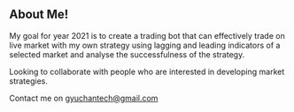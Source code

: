 ## About Me!
My goal for year 2021 is to create a trading bot that can effectively trade on live market with my own strategy using lagging and leading indicators of a selected market and analyse the successfulness of the strategy.


Looking to collaborate with people who are interested in developing market strategies.

Contact me on gyuchantech@gmail.com

<!--
**GyuchanLim/GyuchanLim** is a ✨ _special_ ✨ repository because its `README.md` (this file) appears on your GitHub profile.

Here are some ideas to get you started:

- 🔭 I’m currently working on ...
- 🌱 I’m currently learning ...
- 👯 I’m looking to collaborate on ...
- 🤔 I’m looking for help with ...
- 💬 Ask me about ...
- 📫 How to reach me: ...
- 😄 Pronouns: ...
- ⚡ Fun fact: ...
-->
